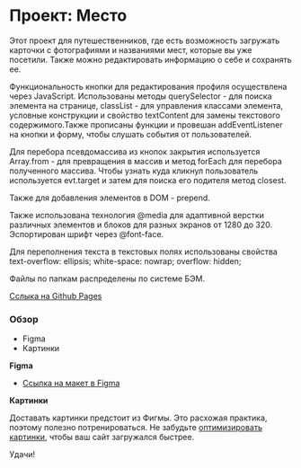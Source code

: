 # Проект: Место

Этот проект для путешественников, где есть возможность загружать карточки с фотографиями и названиями мест, которые вы уже посетили. Также можно редактировать информацию о себе и сохранять ее.

Функциональность кнопки для редактирования профиля осуществлена через JavaScript. Использованы методы querySelector - для поиска элемента на странице, classList - для управления классами элемента, условные конструкции и свойство textContent для замены текстового содержимого.Также прописаны функции и провешан addEventListener на кнопки и форму, чтобы слушать события от пользователей.

Для перебора псевдомассива из кнопок закрытия используется Array.from - для превращения в массив и метод forEach для перебора полученного массива.
Чтобы узнать куда кликнул пользователь используется evt.target и затем для поиска его подителя метод closest.

Также для добавления элементов в DOM - prepend.

Также использована технология @media для адаптивной верстки различных элементов и блоков для разных экранов от 1280 до 320.
Эспортирован шрифт через @font-face.

Для переполнения текста в текстовых полях использованы свойства
text-overflow: ellipsis;
white-space: nowrap;
overflow: hidden;

Файлы по папкам распределены по системе БЭМ.

[Сслыка на Github Pages](https://yuliaovchinnikova.github.io/mesto/index.html)

### Обзор

- Figma
- Картинки

**Figma**

- [Ссылка на макет в Figma](https://www.figma.com/file/2cn9N9jSkmxD84oJik7xL7/JavaScript.-Sprint-4?node-id=0%3A1)

**Картинки**

Доставать картинки предстоит из Фигмы. Это расхожая практика, поэтому полезно потренироваться.
Не забудьте [оптимизировать картинки](https://tinypng.com/), чтобы ваш сайт загружался быстрее.

Удачи!
